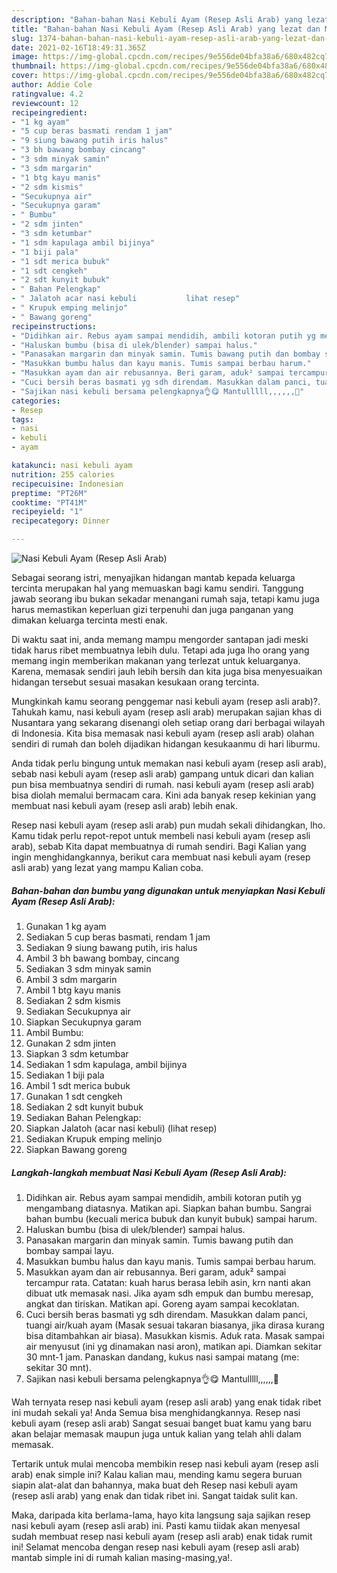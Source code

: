 ```yaml
---
description: "Bahan-bahan Nasi Kebuli Ayam (Resep Asli Arab) yang lezat dan Mudah Dibuat"
title: "Bahan-bahan Nasi Kebuli Ayam (Resep Asli Arab) yang lezat dan Mudah Dibuat"
slug: 1374-bahan-bahan-nasi-kebuli-ayam-resep-asli-arab-yang-lezat-dan-mudah-dibuat
date: 2021-02-16T18:49:31.365Z
image: https://img-global.cpcdn.com/recipes/9e556de04bfa38a6/680x482cq70/nasi-kebuli-ayam-resep-asli-arab-foto-resep-utama.jpg
thumbnail: https://img-global.cpcdn.com/recipes/9e556de04bfa38a6/680x482cq70/nasi-kebuli-ayam-resep-asli-arab-foto-resep-utama.jpg
cover: https://img-global.cpcdn.com/recipes/9e556de04bfa38a6/680x482cq70/nasi-kebuli-ayam-resep-asli-arab-foto-resep-utama.jpg
author: Addie Cole
ratingvalue: 4.2
reviewcount: 12
recipeingredient:
- "1 kg ayam"
- "5 cup beras basmati rendam 1 jam"
- "9 siung bawang putih iris halus"
- "3 bh bawang bombay cincang"
- "3 sdm minyak samin"
- "3 sdm margarin"
- "1 btg kayu manis"
- "2 sdm kismis"
- "Secukupnya air"
- "Secukupnya garam"
- " Bumbu"
- "2 sdm jinten"
- "3 sdm ketumbar"
- "1 sdm kapulaga ambil bijinya"
- "1 biji pala"
- "1 sdt merica bubuk"
- "1 sdt cengkeh"
- "2 sdt kunyit bubuk"
- " Bahan Pelengkap"
- " Jalatoh acar nasi kebuli           lihat resep"
- " Krupuk emping melinjo"
- " Bawang goreng"
recipeinstructions:
- "Didihkan air. Rebus ayam sampai mendidih, ambili kotoran putih yg mengambang diatasnya. Matikan api. Siapkan bahan bumbu. Sangrai bahan bumbu (kecuali merica bubuk dan kunyit bubuk) sampai harum."
- "Haluskan bumbu (bisa di ulek/blender) sampai halus."
- "Panasakan margarin dan minyak samin. Tumis bawang putih dan bombay sampai layu."
- "Masukkan bumbu halus dan kayu manis. Tumis sampai berbau harum."
- "Masukkan ayam dan air rebusannya. Beri garam, aduk² sampai tercampur rata. Catatan: kuah harus berasa lebih asin, krn nanti akan dibuat utk memasak nasi. Jika ayam sdh empuk dan bumbu meresap, angkat dan tiriskan. Matikan api. Goreng ayam sampai kecoklatan."
- "Cuci bersih beras basmati yg sdh direndam. Masukkan dalam panci, tuangi air/kuah ayam (Masak sesuai takaran biasanya, jika dirasa kurang bisa ditambahkan air biasa). Masukkan kismis. Aduk rata. Masak sampai air menyusut (ini yg dinamakan nasi aron), matikan api. Diamkan sekitar 30 mnt-1 jam. Panaskan dandang, kukus nasi sampai matang (me: sekitar 30 mnt)."
- "Sajikan nasi kebuli bersama pelengkapnya👌😋 Mantulllll,,,,,,🤤"
categories:
- Resep
tags:
- nasi
- kebuli
- ayam

katakunci: nasi kebuli ayam 
nutrition: 255 calories
recipecuisine: Indonesian
preptime: "PT26M"
cooktime: "PT41M"
recipeyield: "1"
recipecategory: Dinner

---
```



![Nasi Kebuli Ayam (Resep Asli Arab)](https://img-global.cpcdn.com/recipes/9e556de04bfa38a6/680x482cq70/nasi-kebuli-ayam-resep-asli-arab-foto-resep-utama.jpg)

Sebagai seorang istri, menyajikan hidangan mantab kepada keluarga tercinta merupakan hal yang memuaskan bagi kamu sendiri. Tanggung jawab seorang ibu bukan sekadar menangani rumah saja, tetapi kamu juga harus memastikan keperluan gizi terpenuhi dan juga panganan yang dimakan keluarga tercinta mesti enak.

Di waktu  saat ini, anda memang mampu mengorder santapan jadi meski tidak harus ribet membuatnya lebih dulu. Tetapi ada juga lho orang yang memang ingin memberikan makanan yang terlezat untuk keluarganya. Karena, memasak sendiri jauh lebih bersih dan kita juga bisa menyesuaikan hidangan tersebut sesuai masakan kesukaan orang tercinta. 



Mungkinkah kamu seorang penggemar nasi kebuli ayam (resep asli arab)?. Tahukah kamu, nasi kebuli ayam (resep asli arab) merupakan sajian khas di Nusantara yang sekarang disenangi oleh setiap orang dari berbagai wilayah di Indonesia. Kita bisa memasak nasi kebuli ayam (resep asli arab) olahan sendiri di rumah dan boleh dijadikan hidangan kesukaanmu di hari liburmu.

Anda tidak perlu bingung untuk memakan nasi kebuli ayam (resep asli arab), sebab nasi kebuli ayam (resep asli arab) gampang untuk dicari dan kalian pun bisa membuatnya sendiri di rumah. nasi kebuli ayam (resep asli arab) bisa diolah memalui bermacam cara. Kini ada banyak resep kekinian yang membuat nasi kebuli ayam (resep asli arab) lebih enak.

Resep nasi kebuli ayam (resep asli arab) pun mudah sekali dihidangkan, lho. Kamu tidak perlu repot-repot untuk membeli nasi kebuli ayam (resep asli arab), sebab Kita dapat membuatnya di rumah sendiri. Bagi Kalian yang ingin menghidangkannya, berikut cara membuat nasi kebuli ayam (resep asli arab) yang lezat yang mampu Kalian coba.

<!--inarticleads1-->

##### Bahan-bahan dan bumbu yang digunakan untuk menyiapkan Nasi Kebuli Ayam (Resep Asli Arab):

1. Gunakan 1 kg ayam
1. Sediakan 5 cup beras basmati, rendam 1 jam
1. Sediakan 9 siung bawang putih, iris halus
1. Ambil 3 bh bawang bombay, cincang
1. Sediakan 3 sdm minyak samin
1. Ambil 3 sdm margarin
1. Ambil 1 btg kayu manis
1. Sediakan 2 sdm kismis
1. Sediakan Secukupnya air
1. Siapkan Secukupnya garam
1. Ambil  Bumbu:
1. Gunakan 2 sdm jinten
1. Siapkan 3 sdm ketumbar
1. Sediakan 1 sdm kapulaga, ambil bijinya
1. Sediakan 1 biji pala
1. Ambil 1 sdt merica bubuk
1. Gunakan 1 sdt cengkeh
1. Sediakan 2 sdt kunyit bubuk
1. Sediakan  Bahan Pelengkap:
1. Siapkan  Jalatoh (acar nasi kebuli)           (lihat resep)
1. Sediakan  Krupuk emping melinjo
1. Siapkan  Bawang goreng




<!--inarticleads2-->

##### Langkah-langkah membuat Nasi Kebuli Ayam (Resep Asli Arab):

1. Didihkan air. Rebus ayam sampai mendidih, ambili kotoran putih yg mengambang diatasnya. Matikan api. Siapkan bahan bumbu. Sangrai bahan bumbu (kecuali merica bubuk dan kunyit bubuk) sampai harum.
1. Haluskan bumbu (bisa di ulek/blender) sampai halus.
1. Panasakan margarin dan minyak samin. Tumis bawang putih dan bombay sampai layu.
1. Masukkan bumbu halus dan kayu manis. Tumis sampai berbau harum.
1. Masukkan ayam dan air rebusannya. Beri garam, aduk² sampai tercampur rata. Catatan: kuah harus berasa lebih asin, krn nanti akan dibuat utk memasak nasi. Jika ayam sdh empuk dan bumbu meresap, angkat dan tiriskan. Matikan api. Goreng ayam sampai kecoklatan.
1. Cuci bersih beras basmati yg sdh direndam. Masukkan dalam panci, tuangi air/kuah ayam (Masak sesuai takaran biasanya, jika dirasa kurang bisa ditambahkan air biasa). Masukkan kismis. Aduk rata. Masak sampai air menyusut (ini yg dinamakan nasi aron), matikan api. Diamkan sekitar 30 mnt-1 jam. Panaskan dandang, kukus nasi sampai matang (me: sekitar 30 mnt).
1. Sajikan nasi kebuli bersama pelengkapnya👌😋 Mantulllll,,,,,,🤤




Wah ternyata resep nasi kebuli ayam (resep asli arab) yang enak tidak ribet ini mudah sekali ya! Anda Semua bisa menghidangkannya. Resep nasi kebuli ayam (resep asli arab) Sangat sesuai banget buat kamu yang baru akan belajar memasak maupun juga untuk kalian yang telah ahli dalam memasak.

Tertarik untuk mulai mencoba membikin resep nasi kebuli ayam (resep asli arab) enak simple ini? Kalau kalian mau, mending kamu segera buruan siapin alat-alat dan bahannya, maka buat deh Resep nasi kebuli ayam (resep asli arab) yang enak dan tidak ribet ini. Sangat taidak sulit kan. 

Maka, daripada kita berlama-lama, hayo kita langsung saja sajikan resep nasi kebuli ayam (resep asli arab) ini. Pasti kamu tiidak akan menyesal sudah membuat resep nasi kebuli ayam (resep asli arab) enak tidak rumit ini! Selamat mencoba dengan resep nasi kebuli ayam (resep asli arab) mantab simple ini di rumah kalian masing-masing,ya!.

